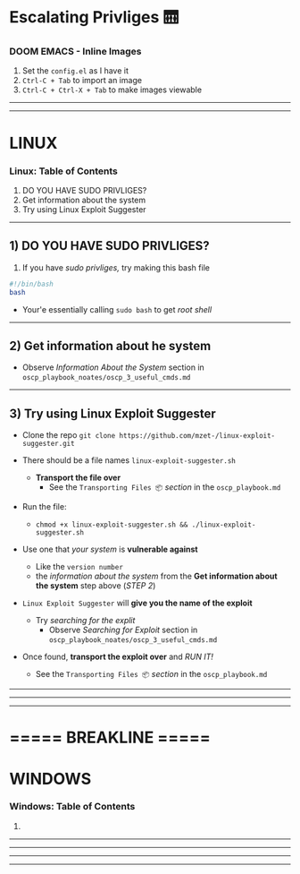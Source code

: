 # Escalating Privliges 🛗

### DOOM EMACS - Inline Images
   1. Set the `config.el` as I have it
   2. `Ctrl-C + Tab` to import an image
   3. `Ctrl-C + Ctrl-X + Tab` to make images viewable

---------------------------------------------------------------
---------------------------------------------------------------

# LINUX 

### Linux: Table of Contents 
   1. DO YOU HAVE SUDO PRIVLIGES?
   2. Get information about the system
   3. Try using Linux Exploit Suggester 
   
- - - - - - - - - - - - - - - - - - - - - - - - - - - -

## 1) DO YOU HAVE SUDO PRIVLIGES?

1. If you have _sudo privliges,_ try making this bash file 
  ```escalate.sh
  #!/bin/bash 
  bash
  ```
 - Your'e essentially calling `sudo bash` to get _root shell_

- - - - - - - - - - - - - - - - - - - - - - - - - - - -

## 2) Get information about he system
  + Observe _Information About the System_ section
    in `oscp_playbook_noates/oscp_3_useful_cmds.md`
    
- - - - - - - - - - - - - - - - - - - - - - - - - - - -

## 3) Try using Linux Exploit Suggester
   [Linux Exploit Suggester]: https://github.com/mzet-/linux-exploit-suggester


  + Clone the repo 
    `git clone https://github.com/mzet-/linux-exploit-suggester.git`
 
 
  + There should be a file names `linux-exploit-suggester.sh`
    - **Transport the file over**
      * See the `Transporting Files 📦` _section_ in the `oscp_playbook.md`
 
 
  + Run the file:
    - `chmod +x linux-exploit-suggester.sh && ./linux-exploit-suggester.sh`
 
 
  + Use one that _your system_ is **vulnerable against**
    - Like the `version number`
    - the _information about the system_ from the 
      **Get information about the system** step above (_STEP 2_)
 
 
  + `Linux Exploit Suggester` will **give you the name of the exploit**
    - Try _searching for the explit_
      * Observe _Searching for Exploit_ section
        in `oscp_playbook_noates/oscp_3_useful_cmds.md`
    
    
  + Once found, **transport the exploit over** and _RUN IT!_
    - See the `Transporting Files 📦` _section_ in the `oscp_playbook.md`
  
- - - - - - - - - - - - - - - - - - - - - - - - - - - -

---------------------------------------------------------------
---------------------------------------------------------------



# ===== BREAKLINE ===== #

# WINDOWS

### Windows: Table of Contents 
   1. 

- - - - - - - - - - - - - - - - - - - - - - - - - - - -

- - - - - - - - - - - - - - - - - - - - - - - - - - - -

---------------------------------------------------------------
---------------------------------------------------------------
